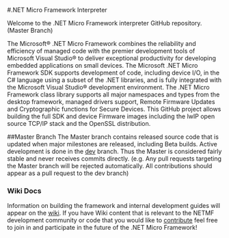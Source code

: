 #.NET Micro Framework Interpreter  

Welcome to the .NET Micro Framework interpreter GitHub repository. (Master Branch)

The Microsoft® .NET Micro Framework combines the reliability and efficiency of managed code with the premier development tools of Microsoft Visual Studio® to deliver exceptional productivity for developing embedded applications on small devices. The Microsoft .NET Micro Framework SDK supports development of code, including device I/O, in the C# language using a subset of the .NET libraries, and is fully integrated with the Microsoft Visual Studio® development environment. The .NET Micro Framework class library supports all major namespaces and types from the desktop framework, managed drivers support, Remote Firmware Updates and Cryptographic functions for Secure Devices. This GitHub project allows building the full SDK and device Firmware images including the lwIP open source TCP/IP stack and the OpenSSL distribution.

##Master Branch
The Master branch contains released source code that is updated when major milestones are released, including Beta builds. Active development is done in the [dev](https://github.com/NETMF/netmf-interpreter/tree/dev) branch. Thus the Master is considered fairly stable and never receives commits directly. (e.g. Any pull requests targeting the Master branch will be rejected automatically. All contributions should appear as a pull request to the dev branch) 

### Wiki Docs
Information on building the framework and internal development guides will appear on the [wiki](https://github.com/NETMF/netmf-interpreter/wiki). If you have Wiki content that is relevant to the NETMF development community or code that you would like to [contribute](https://github.com/NETMF/netmf-interpreter/wiki/Contributing) feel free to join in and participate in the future of the .NET Micro Framework! 

